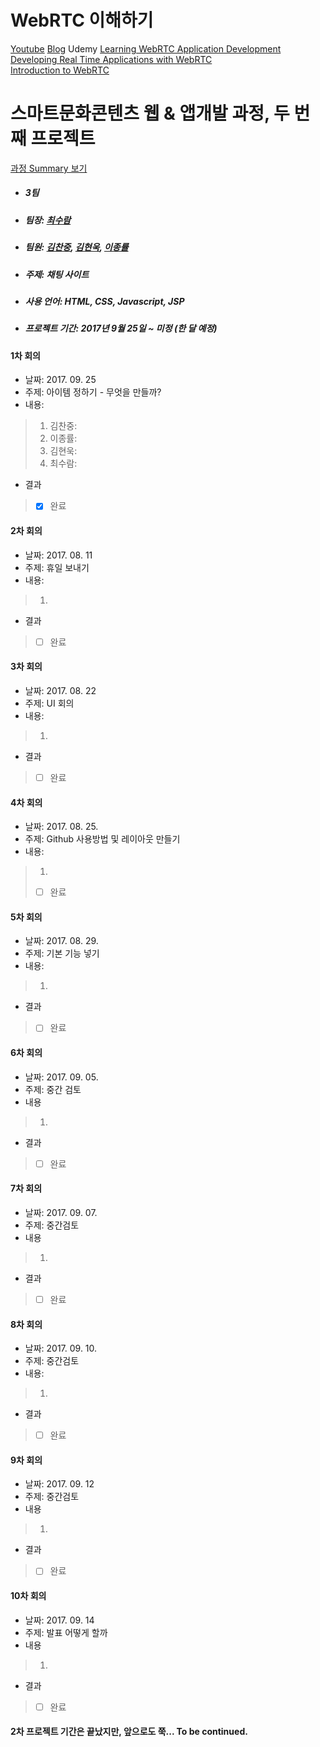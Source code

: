 # WebRTC 이해하기
[Youtube](https://www.youtube.com/watch?v=Y1mx7cx6ckI&t=561s)
[Blog](https://www.html5rocks.com/ko/tutorials/webrtc/infrastructure/)
Udemy
[Learning WebRTC Application Development](https://www.udemy.com/learning-webrtc-application-development/)<br>
[Developing Real Time Applications with WebRTC](https://www.udemy.com/developing-real-time-applications-with-webrtc/)<br>
[Introduction to WebRTC](https://www.udemy.com/introduction-to-webrtc/)<br>

# 스마트문화콘텐츠 웹 & 앱개발 과정, 두 번 째 프로젝트 #
[과정 Summary 보기](https://chanjungkim.github.io/study/androidstudy/)
* ##### 3팀
* ##### 팀장: [최수람]()
* ##### 팀원: [김찬중](https://www.linkedin.com/in/chanjungkim/), [김현욱](), [이종률]()  
* ##### 주제: 채팅 사이트
* ##### 사용 언어: HTML, CSS, Javascript, JSP
* ##### 프로젝트 기간: 2017년 9월 25일 ~ 미정 (한 달 예정)

#### 1차 회의
* 날짜: 2017. 09. 25
* 주제: 아이템 정하기 - 무엇을 만들까?
* 내용:
> 1. 김찬중: 
> 2. 이종률: 
> 3. 김현욱: 
> 4. 최수람: 
* 결과
> - [X] 완료

#### 2차 회의
* 날짜: 2017. 08. 11
* 주제: 휴일 보내기
* 내용: 
> 1. 
* 결과
> - [ ] 완료

#### 3차 회의
* 날짜: 2017. 08. 22
* 주제: UI 회의
* 내용:
> 1. 
* 결과
> - [ ] 완료

#### 4차 회의
* 날짜: 2017. 08. 25. 
* 주제: Github 사용방법 및 레이아웃 만들기
* 내용:
> 1.
> - [ ] 완료

#### 5차 회의
* 날짜: 2017. 08. 29.
* 주제: 기본 기능 넣기
* 내용: 
> 1.
* 결과
> - [ ] 완료

#### 6차 회의
* 날짜: 2017. 09. 05.
* 주제: 중간 검토
* 내용
> 1. 
* 결과
> - [ ] 완료

#### 7차 회의
* 날짜: 2017. 09. 07.
* 주제: 중간검토
* 내용
> 1. 
* 결과
> - [ ] 완료

#### 8차 회의
* 날짜: 2017. 09. 10.
* 주제: 중간검토
* 내용:
> 1. 
* 결과
> - [ ] 완료

#### 9차 회의
* 날짜: 2017. 09. 12
* 주제: 중간검토
* 내용
> 1. 
* 결과
> - [ ] 완료

#### 10차 회의
* 날짜: 2017. 09. 14
* 주제: 발표 어떻게 할까
* 내용
> 1. 
* 결과
> - [ ] 완료


#### 2차 프로젝트 기간은 끝났지만, 앞으로도 쭉... To be continued.

